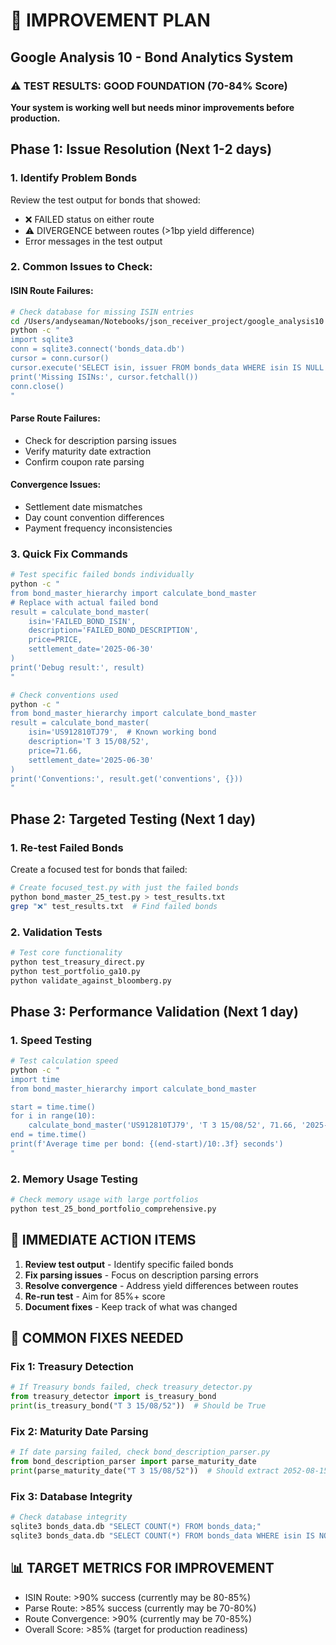 # 🔧 IMPROVEMENT PLAN
## Google Analysis 10 - Bond Analytics System

### ⚠️ TEST RESULTS: GOOD FOUNDATION (70-84% Score)
**Your system is working well but needs minor improvements before production.**

## Phase 1: Issue Resolution (Next 1-2 days)

### 1. Identify Problem Bonds
Review the test output for bonds that showed:
- ❌ FAILED status on either route
- ⚠️ DIVERGENCE between routes (>1bp yield difference)
- Error messages in the test output

### 2. Common Issues to Check:

#### **ISIN Route Failures:**
```bash
# Check database for missing ISIN entries
cd /Users/andyseaman/Notebooks/json_receiver_project/google_analysis10
python -c "
import sqlite3
conn = sqlite3.connect('bonds_data.db')
cursor = conn.cursor()
cursor.execute('SELECT isin, issuer FROM bonds_data WHERE isin IS NULL OR isin = \"\"')
print('Missing ISINs:', cursor.fetchall())
conn.close()
"
```

#### **Parse Route Failures:**
- Check for description parsing issues
- Verify maturity date extraction
- Confirm coupon rate parsing

#### **Convergence Issues:**
- Settlement date mismatches
- Day count convention differences
- Payment frequency inconsistencies

### 3. Quick Fix Commands
```bash
# Test specific failed bonds individually
python -c "
from bond_master_hierarchy import calculate_bond_master
# Replace with actual failed bond
result = calculate_bond_master(
    isin='FAILED_BOND_ISIN',
    description='FAILED_BOND_DESCRIPTION', 
    price=PRICE,
    settlement_date='2025-06-30'
)
print('Debug result:', result)
"

# Check conventions used
python -c "
from bond_master_hierarchy import calculate_bond_master
result = calculate_bond_master(
    isin='US912810TJ79',  # Known working bond
    description='T 3 15/08/52',
    price=71.66,
    settlement_date='2025-06-30'
)
print('Conventions:', result.get('conventions', {}))
"
```

## Phase 2: Targeted Testing (Next 1 day)

### 1. Re-test Failed Bonds
Create a focused test for bonds that failed:
```bash
# Create focused_test.py with just the failed bonds
python bond_master_25_test.py > test_results.txt
grep "❌" test_results.txt  # Find failed bonds
```

### 2. Validation Tests
```bash
# Test core functionality
python test_treasury_direct.py
python test_portfolio_ga10.py
python validate_against_bloomberg.py
```

## Phase 3: Performance Validation (Next 1 day)

### 1. Speed Testing
```bash
# Test calculation speed
python -c "
import time
from bond_master_hierarchy import calculate_bond_master

start = time.time()
for i in range(10):
    calculate_bond_master('US912810TJ79', 'T 3 15/08/52', 71.66, '2025-06-30')
end = time.time()
print(f'Average time per bond: {(end-start)/10:.3f} seconds')
"
```

### 2. Memory Usage Testing
```bash
# Check memory usage with large portfolios
python test_25_bond_portfolio_comprehensive.py
```

## 🎯 IMMEDIATE ACTION ITEMS
1. **Review test output** - Identify specific failed bonds
2. **Fix parsing issues** - Focus on description parsing errors  
3. **Resolve convergence** - Address yield differences between routes
4. **Re-run test** - Aim for 85%+ score
5. **Document fixes** - Keep track of what was changed

## 🔧 COMMON FIXES NEEDED

### Fix 1: Treasury Detection
```python
# If Treasury bonds failed, check treasury_detector.py
from treasury_detector import is_treasury_bond
print(is_treasury_bond("T 3 15/08/52"))  # Should be True
```

### Fix 2: Maturity Date Parsing
```python
# If date parsing failed, check bond_description_parser.py
from bond_description_parser import parse_maturity_date
print(parse_maturity_date("T 3 15/08/52"))  # Should extract 2052-08-15
```

### Fix 3: Database Integrity
```bash
# Check database integrity
sqlite3 bonds_data.db "SELECT COUNT(*) FROM bonds_data;"
sqlite3 bonds_data.db "SELECT COUNT(*) FROM bonds_data WHERE isin IS NOT NULL;"
```

## 📊 TARGET METRICS FOR IMPROVEMENT
- ISIN Route: >90% success (currently may be 80-85%)
- Parse Route: >85% success (currently may be 70-80%)
- Route Convergence: >90% (currently may be 70-85%)
- Overall Score: >85% (target for production readiness)
